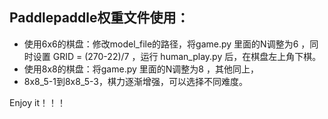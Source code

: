 ## Paddlepaddle权重文件使用：
- 使用6x6的棋盘：修改model_file的路径，将game.py 里面的N调整为6 ，同时设置 GRID = (270-22)/7   ，运行 human_play.py 后，在棋盘左上角下棋。
- 使用8x8的棋盘：将game.py 里面的N调整为8 ，其他同上，
- 8x8_5-1到8x8_5-3，棋力逐渐增强，可以选择不同难度。

Enjoy it！！！
